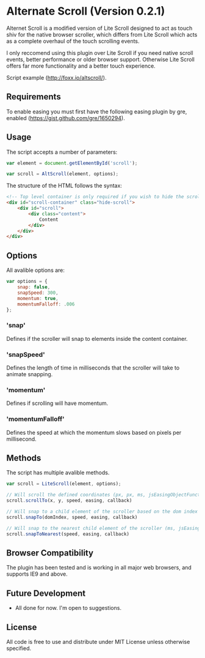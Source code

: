 # Alternate Scroll (Version 0.2.1)
Alternet Scroll is a modified version of Lite Scroll designed to act as touch shiv for the native browser scroller, which differs from Lite Scroll which acts as a complete overhaul of the touch scrolling events.

I only reccomend using this plugin over Lite Scroll if you need native scroll events, better performance or older browser support. Otherwise Lite Scroll offers far more functionality and a better touch experience.

Script example (http://foxx.io/altscroll/).

## Requirements
To enable easing you must first have the following easing plugin by gre, enabled (https://gist.github.com/gre/1650294).

## Usage
The script accepts a number of parameters:

```javascript
var element = document.getElementById('scroll');

var scroll = AltScroll(element, options);
```

The structure of the HTML follows the syntax:

```html
<!-- Top level container is only required if you wish to hide the scroll bars -->
<div id="scroll-container" class="hide-scroll">
    <div id="scroll">
        <div class="content">
            Content
        </div>
    </div>
</div>
```

## Options

All avalible options are:

```javascript
var options = {
    snap: false,
    snapSpeed: 300,
    momentum: true,
    momentumFalloff: .006
};
```

### 'snap'
Defines if the scroller will snap to elements inside the content container.

### 'snapSpeed'
Defines the length of time in milliseconds that the scroller will take to animate snapping.

### 'momentum'
Defines if scrolling will have momentum.

### 'momentumFalloff'
Defines the speed at which the momentum slows based on pixels per millisecond.

## Methods
The script has multiple avalible methods.

```javascript
var scroll = LiteScroll(element, options);

// Will scroll the defined coordinates (px, px, ms, jsEasingObjectFunction, function)
scroll.scrollTo(x, y, speed, easing, callback)

// Will snap to a child element of the scroller based on the dom index (int, ms, jsEasingObjectFunction, function)
scroll.snapTo(domIndex, speed, easing, callback)

// Will snap to the nearest child element of the scroller (ms, jsEasingObjectFunction, function)
scroll.snapToNearest(speed, easing, callback)
````

## Browser Compatibility
The plugin has been tested and is working in all major web browsers, and supports IE9 and above.

## Future Development
- All done for now. I'm open to suggestions.

## License
All code is free to use and distribute under MIT License unless otherwise specified.
